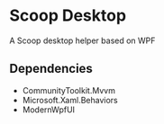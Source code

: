 # Scoop Desktop
 
A Scoop desktop helper based on WPF

## Dependencies

- CommunityToolkit.Mvvm
- Microsoft.Xaml.Behaviors
- ModernWpfUI